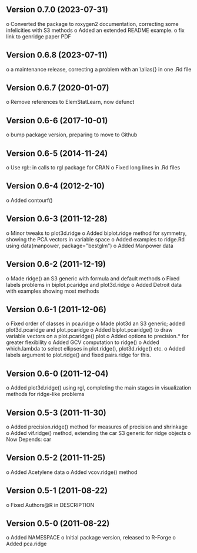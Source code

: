 ## Version 0.7.0 (2023-07-31)

o Converted the package to roxygen2 documentation, correcting some infelicities with S3 methods
o Added an extended README example.
o fix link to genridge paper PDF

## Version 0.6.8 (2023-07-11)
o a maintenance release, correcting a problem with an \alias{} in one .Rd file

## Version 0.6.7 (2020-01-07)
o Remove references to ElemStatLearn, now defunct

## Version 0.6-6 (2017-10-01)
o bump package version, preparing to move to Github

## Version 0.6-5 (2014-11-24)
o Use rgl:: in calls to rgl package for CRAN
o Fixed long lines in .Rd files

## Version 0.6-4 (2012-2-10)
o Added contourf()

## Version 0.6-3 (2011-12-28)
o Minor tweaks to plot3d.ridge
o Added biplot.ridge method for symmetry, showing the PCA vectors in variable space
o Added examples to ridge.Rd using data(manpower, package="bestglm")
o Added Manpower data

## Version 0.6-2 (2011-12-19)
o Made ridge() an S3 generic with formula and default methods
o Fixed labels problems in biplot.pcaridge and plot3d.ridge
o Added Detroit data with examples showing most methods

## Version 0.6-1 (2011-12-06)
o Fixed order of classes in pca.ridge
o Made plot3d an S3 generic; added plot3d.pcaridge and plot.pcaridge
o Added biplot.pcaridge() to draw variable vectors on a plot.pcaridge() plot
o Added options to precision.* for greater flexibility
o Added GCV computation to ridge()
o Added which.lambda to select ellipses in plot.ridge(), plot3d.ridge() etc.
o Added labels argument to plot.ridge() and fixed pairs.ridge for this.

## Version 0.6-0 (2011-12-04)
o Added plot3d.ridge() using rgl, completing the main stages in visualization methods for ridge-like problems

## Version 0.5-3 (2011-11-30)
o Added precision.ridge() method for measures of precision and shrinkage
o Added vif.ridge() method, extending the car S3 generic for ridge objects
o Now Depends: car

## Version 0.5-2 (2011-11-25)
o Added Acetylene data
o Added vcov.ridge() method

## Version 0.5-1 (2011-08-22)
o Fixed Authors@R in DESCRIPTION

## Version 0.5-0 (2011-08-22)

o Added NAMESPACE
o Initial package version, released to R-Forge
o Added pca.ridge
